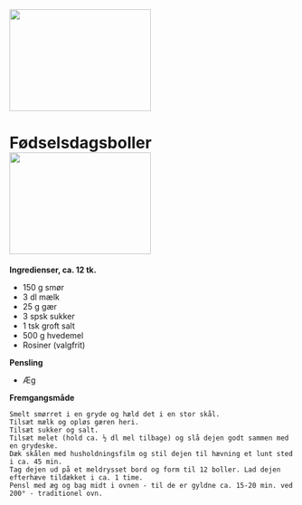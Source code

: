 <picture>
  <img height="180" width="250" src="https://cdn-rdb.arla.com/Files/arla-dk/358083707/1724ee25-2378-445b-a518-884d72dcf176.jpg?crop=(0,195,0,-115)&w=1269&h=715&mode=crop&ak=6826258c&hm=c7ab24f3">
</picture>

# Fødselsdagsboller <picture> <img height="180" width="250" src="https://cdn-rdb.arla.com/Files/arla-dk/358083707/1724ee25-2378-445b-a518-884d72dcf176.jpg?crop=(0,195,0,-115)&w=1269&h=715&mode=crop&ak=6826258c&hm=c7ab24f3"> </picture>

**Ingredienser, ca. 12 tk.**
- 150 g smør
- 3 dl mælk
- 25 g gær
- 3 spsk sukker
- 1 tsk groft salt
- 500 g hvedemel
- Rosiner (valgfrit)

**Pensling**
- Æg

**Fremgangsmåde**
```
Smelt smørret i en gryde og hæld det i en stor skål.
Tilsæt mælk og opløs gæren heri.
Tilsæt sukker og salt.
Tilsæt melet (hold ca. ½ dl mel tilbage) og slå dejen godt sammen med en grydeske.
Dæk skålen med husholdningsfilm og stil dejen til hævning et lunt sted i ca. 45 min.
Tag dejen ud på et meldrysset bord og form til 12 boller. Lad dejen efterhæve tildækket i ca. 1 time.
Pensl med æg og bag midt i ovnen - til de er gyldne ca. 15-20 min. ved 200° - traditionel ovn.
```
